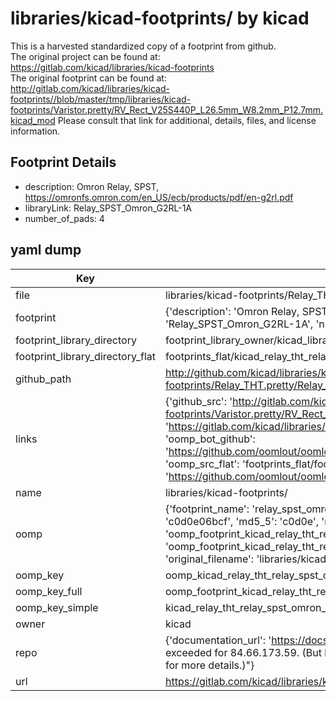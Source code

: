 # libraries/kicad-footprints/ by kicad  
This is a harvested standardized copy of a footprint from github.  
The original project can be found at:  
https://gitlab.com/kicad/libraries/kicad-footprints  
The original footprint can be found at:
http://gitlab.com/kicad/libraries/kicad-footprints//blob/master/tmp/libraries/kicad-footprints/Varistor.pretty/RV_Rect_V25S440P_L26.5mm_W8.2mm_P12.7mm.kicad_mod
Please consult that link for additional, details, files, and license information.  
## Footprint Details
* description: Omron Relay, SPST, https://omronfs.omron.com/en_US/ecb/products/pdf/en-g2rl.pdf  
* libraryLink: Relay_SPST_Omron_G2RL-1A  
* number_of_pads: 4  
## yaml dump  
| Key | Value |  
| --- | --- |  
| file | libraries/kicad-footprints/Relay_THT.pretty/Relay_SPST_Omron_G2RL-1A.kicad_mod |  
| footprint | {'description': 'Omron Relay, SPST, https://omronfs.omron.com/en_US/ecb/products/pdf/en-g2rl.pdf', 'libraryLink': 'Relay_SPST_Omron_G2RL-1A', 'number_of_pads': 4} |  
| footprint_library_directory | footprint_library_owner/kicad_libraries/kicad-footprints/ |  
| footprint_library_directory_flat | footprints_flat/kicad_relay_tht_relay_spst_omron_g2rl_1a/working |  
| github_path | http://github.com/kicad/libraries/kicad-footprints//blob/master/tmp/libraries/kicad-footprints/Relay_THT.pretty/Relay_SPST_Omron_G2RL-1A.kicad_mod |  
| links | {'github_src': 'http://gitlab.com/kicad/libraries/kicad-footprints//blob/master/tmp/libraries/kicad-footprints/Varistor.pretty/RV_Rect_V25S440P_L26.5mm_W8.2mm_P12.7mm.kicad_mod', 'github_src_repo': 'https://gitlab.com/kicad/libraries/kicad-footprints', 'oomp_bot': 'footprints/kicad_relay_tht_relay_spst_omron_g2rl_1a/working', 'oomp_bot_github': 'https://github.com/oomlout/oomlout_oomp_footprint_bot/tree/main/footprints/kicad_relay_tht_relay_spst_omron_g2rl_1a/working', 'oomp_src_flat': 'footprints_flat/footprints_flat/kicad_relay_tht_relay_spst_omron_g2rl_1a/working', 'oomp_src_flat_github': 'https://github.com/oomlout/oomlout_oomp_footprint_src/tree/main/footprints_flat/kicad_relay_tht_relay_spst_omron_g2rl_1a/working'} |  
| name | libraries/kicad-footprints/ |  
| oomp | {'footprint_name': 'relay_spst_omron_g2rl_1a', 'library_name': 'relay_tht', 'md5': 'c0d0e06bcfcc144dff04a17a7137acce', 'md5_10': 'c0d0e06bcf', 'md5_5': 'c0d0e', 'md5_6': 'c0d0e0', 'oomp_key': 'oomp_kicad_relay_tht_relay_spst_omron_g2rl_1a', 'oomp_key_extra': 'oomp_footprint_kicad_relay_tht_relay_spst_omron_g2rl_1a', 'oomp_key_full': 'oomp_footprint_kicad_relay_tht_relay_spst_omron_g2rl_1a_c0d0e0', 'oomp_key_simple': 'kicad_relay_tht_relay_spst_omron_g2rl_1a', 'original_filename': 'libraries/kicad-footprints/Relay_THT.pretty/Relay_SPST_Omron_G2RL-1A.kicad_mod', 'owner_name': 'kicad'} |  
| oomp_key | oomp_kicad_relay_tht_relay_spst_omron_g2rl_1a |  
| oomp_key_full | oomp_footprint_kicad_relay_tht_relay_spst_omron_g2rl_1a |  
| oomp_key_simple | kicad_relay_tht_relay_spst_omron_g2rl_1a |  
| owner | kicad |  
| repo | {'documentation_url': 'https://docs.github.com/rest/overview/resources-in-the-rest-api#rate-limiting', 'message': "API rate limit exceeded for 84.66.173.59. (But here's the good news: Authenticated requests get a higher rate limit. Check out the documentation for more details.)"} |  
| url | https://gitlab.com/kicad/libraries/kicad-footprints |  

